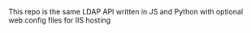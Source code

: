 This repo is the same LDAP API written in JS and Python with optional web.config files for IIS hosting

